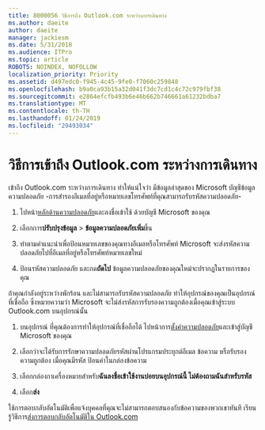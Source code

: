```yaml
---
title: 8000056 วิธีการถึง Outlook.com ระหว่างการเดินทาง
ms.author: daeite
author: daeite
manager: jackiesm
ms.date: 5/31/2018
ms.audience: ITPro
ms.topic: article
ROBOTS: NOINDEX, NOFOLLOW
localization_priority: Priority
ms.assetid: d497edc0-f945-4c45-9fe0-f7060c259848
ms.openlocfilehash: b9a0ca93b15a32d041f3dc7cd1c4c72c979fbf38
ms.sourcegitcommit: e2864efcfb493b6e46b662b746661a61232bdba7
ms.translationtype: MT
ms.contentlocale: th-TH
ms.lasthandoff: 01/24/2019
ms.locfileid: "29493034"
---
```

# <a name="how-to-access-outlookcom-while-traveling"></a>วิธีการเข้าถึง Outlook.com ระหว่างการเดินทาง

เข้าถึง Outlook.com ระหว่างการเดินทาง ทำให้แน่ใจว่า มีข้อมูลล่าสุดของ Microsoft บัญชีข้อมูลความปลอดภัย -การสำรองอีเมลที่อยู่หรือหมายเลขโทรศัพท์ที่คุณสามารถรับรหัสความปลอดภัย-
  
1. ไปหน้า[หลักด้านความปลอดภัย](https://go.microsoft.com/fwlink/p/?linkid=842325)และลงชื่อเข้าใช้ ด้วยบัญชี Microsoft ของคุณ 
    
2. เลือกการ**ปรับปรุงข้อมูล** \> **ข้อมูลความปลอดภัยเพิ่ม**ขึ้น 
    
3. ทำตามคำแนะนำเพื่อป้อนหมายเลขของคุณทางอีเมลหรือโทรศัพท์ Microsoft จะส่งรหัสความปลอดภัยไปที่อีเมลที่อยู่หรือโทรศัพท์หมายเลขใหม่
    
4. ป้อนรหัสความปลอดภัย และกด**ถัดไป** ข้อมูลความปลอดภัยของคุณใหม่จะปรากฏในรายการของคุณ 
    
ถ้าคุณกำลังอยู่ระหว่างพักร้อน และไม่สามารถรับรหัสความปลอดภัย ทำให้อุปกรณ์ของคุณเป็นอุปกรณ์ที่เชื่อถือ ซึ่งหมายความว่า Microsoft จะไม่ส่งรหัสการรับรองความถูกต้องเมื่อคุณเข้าสู่ระบบ Outlook.com บนอุปกรณ์นั้น
  
1. บนอุปกรณ์ ที่คุณต้องการทำให้อุปกรณ์ที่เชื่อถือได้ ไปหน้าการ[ตั้งค่าความปลอดภัย](https://go.microsoft.com/fwlink/p/?linkid=2002000&amp;clcid=0x409)และเข้าสู่บัญชี Microsoft ของคุณ 
    
2. เลือกว่าจะได้รับการรักษาความปลอดภัยรหัสผ่านโปรแกรมประยุกต์อีเมล ข้อความ หรือรับรองความถูกต้อง เมื่อคุณมีรหัส ป้อนค่าในกล่องข้อความ
    
3. เลือกกล่องกาเครื่องหมายสำหรับ**ฉันลงชื่อเข้าใช้งานบ่อยบนอุปกรณ์นี้ ไม่ต้องถามฉันสำหรับรหัส**
    
4. เลือก**ส่ง** 
    
ใช้การตอบกลับอัตโนมัติเพื่อแจ้งบุคคลที่คุณจะไม่สามารถตอบสนองกับข้อความของพวกเขาทันที เรียนรู้วิธีการ[ส่งการตอบกลับอัตโนมัติใน Outlook.com](https://go.microsoft.com/fwlink/p/?linkid=2002100&amp;clcid=0x409)
  


